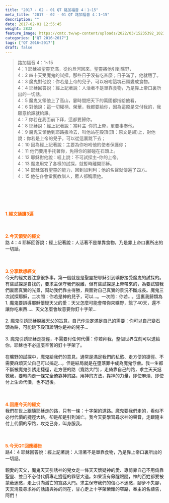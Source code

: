 ```yaml
---
title: "2017 - 02 - 01 QT 路加福音 4：1~15"
meta_title: "2017 - 02 - 01 QT 路加福音 4：1~15"
description: ""
date: 2017-02-01 12:55:45
weight: 2832
feature_image: https://cmtc.tw/wp-content/uploads/2022/03/15235392_10211799862337740_180693556567566654_o-1.webp
categories: ["QT 2016~2017"]
tags: ["QT 2016~2017"]
draft: false
---
```


<blockquote>路加福音 4：1~15<br />
4：1 耶穌被聖靈充滿，從約旦河回來，聖靈將他引到曠野，<br />
4：2 四十天受魔鬼的試探。那些日子沒有吃甚麼；日子滿了，他就餓了。<br />
4：3 魔鬼對他說：你若是上帝的兒子，可以吩咐這塊石頭變成食物。<br />
4：4 耶穌回答說：經上記著說：人活著不是單靠食物，乃是靠上帝口裏所出的一切話。<br />
4：5 魔鬼又領他上了高山，霎時間把天下的萬國都指給他看，<br />
4：6 對他說：這一切權柄、榮華，我都要給你，因為這原是交付我的，我願意給誰就給誰。<br />
4：7 你若在我面前下拜，這都要歸你。<br />
4：8 耶穌說：經上記著說：當拜主–你的上帝，單要事奉他。<br />
4：9 魔鬼又領他到耶路撒冷去，叫他站在殿頂(頂：原文是翅)上，對他說：你若是上帝的兒子，可以從這裏跳下去；<br />
4：10 因為經上記著說：主要為你吩咐他的使者保護你；<br />
4：11 他們要用手托著你，免得你的腳碰在石頭上。<br />
4：12 耶穌對他說：經上說：不可試探主–你的上帝。<br />
4：13 魔鬼用完了各樣的試探，就暫時離開耶穌。<br />
4：14 耶穌滿有聖靈的能力，回到加利利；他的名聲就傳遍了四方。<br />
4：15 他在各會堂裏教訓人，眾人都稱讚他。</blockquote><br />
&nbsp;<br />
<br />
&nbsp;<br />
<br />
<span style="color: #ff6600;"><strong>1.</strong><strong>經文誦讀3遍</strong></span><br />
<br />
<span style="color: #ff6600;"><strong> </strong></span><br />
<br />
<span style="color: #ff6600;"><strong>2.</strong><strong>今天領受的經文<br />
</strong></span>路 4：4 耶穌回答說：經上記著說：人活著不是單靠食物，乃是靠上帝口裏所出的一切話。<br />
<br />
&nbsp;<br />
<br />
<span style="color: #ff6600;"><strong>3.</strong><strong>分享默想經文<br />
</strong></span>今天的經文要注意很多事，第一個就是是聖靈把耶穌引到曠野接受魔鬼的試探的。有些試探是自找的，要求主保守我們脫離，但有些試探是上帝帶來的，為要試驗我們裏面真實的光景，幫助我們靠主得勝，與面對自己真實的景況不斷成長。魔鬼三次試探耶穌，二次問：你若是神的兒子，可以…。一次問：你若…。這裏我歸類為<br />
1. 魔鬼要誤導耶穌懷疑天父的愛：天父怎麼可能會帶你來曠野，餓了40天，還不讓你吃東西…、天父怎麼會故意要你釘十字架…<br />
<br />
2. 魔鬼引誘耶穌脫離天父的旨意，自己作決定滿足自己的需要：你可以自己變石頭為餅，可能跳下殿頂證明你是神的兒子…<br />
<br />
3. 魔鬼引誘耶穌走捷徑，不需要付任何代價：你若拜我，整個世界立刻可以送給你，耶穌也不必這麼辛苦的釘十字架了。<br />
<br />
在曠野的試探中，魔鬼給我們的意見，通常是滿足我們的私慾、走方便的捷徑、不需要麻煩天父自己可以搞定…，但是結局就是在墮落罪中成為魔鬼俘虜。我一生都不斷被魔鬼引誘走捷徑，走方便的路（寬路大門），走倚靠自己的路，求主天天拯救我，要轉向走一條完全倚靠神的路，用神的方法，靠神的力量，即使麻煩、即使付上生命代價，也不退後。<br />
<br />
&nbsp;<br />
<br />
<span style="color: #ff6600;"><strong>4.</strong><strong>回應今天的經文<br />
</strong></span>我們在世上跟隨耶穌走的路，只有一條：十字架的道路。魔鬼要我們走的，看似不必付代價的捷徑大路，卻是卻是引到滅亡。我今天要學習尋求神的聲音，走跟隨主付上代價的窄路，攻克己身，叫身服我。<br />
<br />
&nbsp;<br />
<br />
<span style="color: #ff6600;"><strong>5.</strong></span><strong><span style="color: #ff6600;">今天QT回應禱告<br />
</span></strong>路4：4 耶穌回答說：經上記著說：人活著不是單靠食物，乃是靠上帝口裏所出的一切話。<br />
<br />
親愛的天父，魔鬼天天引誘神的兒女走一條天天懷疑神的愛、專倚靠自己不用倚靠聖靈、並且不必付代價專走捷徑的罪惡大道。如果沒有儆醒跟隨，神的百姓都要被蒙蔽迷惑，走上引向滅亡的寬路大門。求主保守我們的信心不迷惑，腳步不失腳，天天清晨尋求祢的話語與祢的同在，甘心走上十字架榮耀的窄路，奉主的名禱告，阿們！<br />
<br />
&nbsp;<br />
<br />
&nbsp;<br />
<br />
&nbsp;<br />
<br />
<strong><span style="color: #ff6600;"> </span></strong>
        